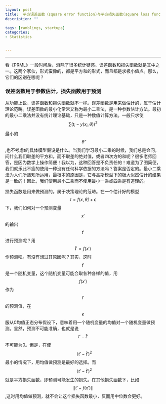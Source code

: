 ```yaml
---
layout: post
title:  平方误差函数（square error function)与平方损失函数(square loss function)
description: ""

tags: [ramblings, startups]
categories:
- Statistics


---
```


---

看《PRML》一段时间后，消除了很多统计疑惑。误差函数和损失函数就是其中之一。这两个家伙，形式蛮像的，都是平方和的形式，而且都是求极小值点。那么，它们的区别在哪呢？

### 误差函数用于参数估计，损失函数用于预测

从功能上说，误差函数和损失函数就不一样。误差函数是用来做估计的，属于估计理论范畴。误差函数的最小化常常又称为最小二乘法，是一种参数估计方法。最初的最小二乘法并没有统计理论基础，只是一种数值计算方法。一般只求使$$\sum (t_i-y(x_i,\theta))^2 $$最小的$$\hat{\theta}$$,也不考虑t的具体模型假设是什么。当我们学习最小二乘的时候，我们总是会问，问什么我们取差的平方和，而不取差的绝对值，或者四次方的和呢？很多老师回答，是因为数学上操作简便！我以为，这种回答是不负责任的！难道为了图简便，我们就乐此不疲的使用一种没有任何科学依据的方法吗？答案是否定的。最小二乘法为人们所熟知所运用，最根本的原因是，它与高斯模型下的极大似然估计的结果是一致的！因此，我们使用最小二乘而不使用最小一乘或四乘是有道理的。

损失函数是用来做预测的，属于决策理论的范畴。在一个估计好的模型$$t=f(x,\hat{\theta})+\epsilon$$下，我们如何对一个预测变量$$x'$$的输出$$t'$$进行预测呢？用$$\hat{t}'=f(x')$$作预测呗。有没有想过其原因呢？其实，这时$$t'$$是一个随机变量，这个随机变量可能会取各种各样的值，用$$f(x')$$作为$$t'$$的预测值，在$$\epsilon$$服从0均值正态分布假设下，意味着用一个随机变量的均值对一个随机变量做预测。显然，预测不可能准确，也就是说$$t'-\hat{t}'$$不可能为0。但是，在使$$（t'-\hat{t}')^2$$最小的情况下，用均值做预测是最好的选择。而$$（t'-\hat{t}')^2$$就是平方损失函数，即预测可能发生的损失。在其他损失函数下，比如$$\|t'-f(x')\|$$,这时用均值做预测，就不会让这个损失函数最小，反而用中位数会更好。



